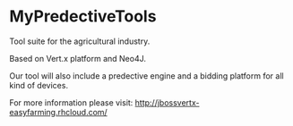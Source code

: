 MyPredectiveTools
=================

Tool suite for the agricultural industry.

Based on Vert.x platform and Neo4J.

Our tool will also include a predective engine and a bidding platform for all kind of devices.

For more information please visit: http://jbossvertx-easyfarming.rhcloud.com/


